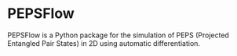 # PEPSFlow

PEPSFlow is a Python package for the simulation of PEPS (Projected Entangled Pair States) in 2D using automatic differentiation.